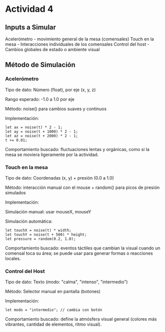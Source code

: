 # Actividad 4

## Inputs a Simular


Acelerómetro - movimiento general de la mesa (comensales)
Touch en la mesa	- Interacciones individuales de los comensales
Control del host	- Cambios globales de estado o ambiente visual


## Método de Simulación

### Acelerómetro
Tipo de dato: Número (float), por eje (x, y, z)

Rango esperado: -1.0 a 1.0 por eje

Método: noise() para cambios suaves y continuos

Implementación:

```
let ax = noise(t) * 2 - 1;
let ay = noise(t + 1000) * 2 - 1;
let az = noise(t + 2000) * 2 - 1;
t += 0.01;
```
Comportamiento buscado: fluctuaciones lentas y orgánicas, como si la mesa se moviera ligeramente por la actividad.

### Touch en la mesa
Tipo de dato: Coordenadas (x, y) + presión (0.0 a 1.0)

Método: interacción manual con el mouse + random() para picos de presión simulados

Implementación:

Simulación manual: usar mouseX, mouseY

Simulación automática:

```
let touchX = noise(t) * width;
let touchY = noise(t + 500) * height;
let pressure = random(0.2, 1.0);
```
Comportamiento buscado: eventos táctiles que cambian la visual cuando un comensal toca su área; se puede usar para generar formas o reacciones locales.

### Control del Host

Tipo de dato: Texto (modo: "calma", "intenso", "intermedio")

Método: Selector manual en pantalla (botones)

Implementación:

```
let modo = "intermedio"; // cambia con botón
```
Comportamiento buscado: define la atmósfera visual general (colores más vibrantes, cantidad de elementos, ritmo visual).


